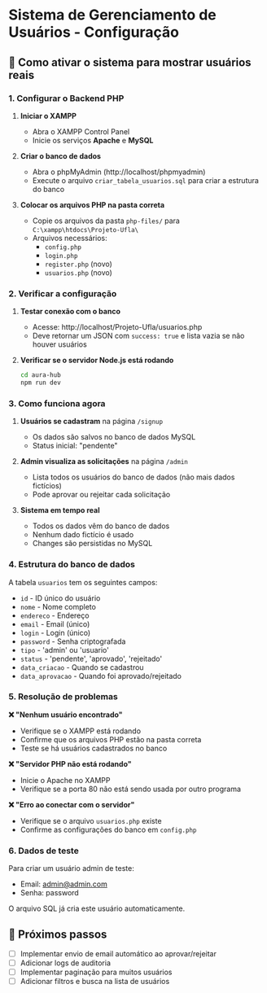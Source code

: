 # Sistema de Gerenciamento de Usuários - Configuração

## 🚀 Como ativar o sistema para mostrar usuários reais

### 1. Configurar o Backend PHP

1. **Iniciar o XAMPP**
   - Abra o XAMPP Control Panel
   - Inicie os serviços **Apache** e **MySQL**

2. **Criar o banco de dados**
   - Abra o phpMyAdmin (http://localhost/phpmyadmin)
   - Execute o arquivo `criar_tabela_usuarios.sql` para criar a estrutura do banco

3. **Colocar os arquivos PHP na pasta correta**
   - Copie os arquivos da pasta `php-files/` para `C:\xampp\htdocs\Projeto-Ufla\`
   - Arquivos necessários:
     - `config.php`
     - `login.php`
     - `register.php` (novo)
     - `usuarios.php` (novo)

### 2. Verificar a configuração

1. **Testar conexão com o banco**
   - Acesse: http://localhost/Projeto-Ufla/usuarios.php
   - Deve retornar um JSON com `success: true` e lista vazia se não houver usuários

2. **Verificar se o servidor Node.js está rodando**
   ```bash
   cd aura-hub
   npm run dev
   ```

### 3. Como funciona agora

1. **Usuários se cadastram** na página `/signup` 
   - Os dados são salvos no banco de dados MySQL
   - Status inicial: "pendente"

2. **Admin visualiza as solicitações** na página `/admin`
   - Lista todos os usuários do banco de dados (não mais dados fictícios)
   - Pode aprovar ou rejeitar cada solicitação

3. **Sistema em tempo real**
   - Todos os dados vêm do banco de dados
   - Nenhum dado fictício é usado
   - Changes são persistidas no MySQL

### 4. Estrutura do banco de dados

A tabela `usuarios` tem os seguintes campos:
- `id` - ID único do usuário
- `nome` - Nome completo
- `endereco` - Endereço
- `email` - Email (único)
- `login` - Login (único)
- `password` - Senha criptografada
- `tipo` - 'admin' ou 'usuario'
- `status` - 'pendente', 'aprovado', 'rejeitado'
- `data_criacao` - Quando se cadastrou
- `data_aprovacao` - Quando foi aprovado/rejeitado

### 5. Resolução de problemas

**❌ "Nenhum usuário encontrado"**
- Verifique se o XAMPP está rodando
- Confirme que os arquivos PHP estão na pasta correta
- Teste se há usuários cadastrados no banco

**❌ "Servidor PHP não está rodando"**
- Inicie o Apache no XAMPP
- Verifique se a porta 80 não está sendo usada por outro programa

**❌ "Erro ao conectar com o servidor"**
- Verifique se o arquivo `usuarios.php` existe
- Confirme as configurações do banco em `config.php`

### 6. Dados de teste

Para criar um usuário admin de teste:
- Email: admin@admin.com
- Senha: password

O arquivo SQL já cria este usuário automaticamente.

## 📧 Próximos passos

- [ ] Implementar envio de email automático ao aprovar/rejeitar
- [ ] Adicionar logs de auditoria
- [ ] Implementar paginação para muitos usuários
- [ ] Adicionar filtros e busca na lista de usuários
